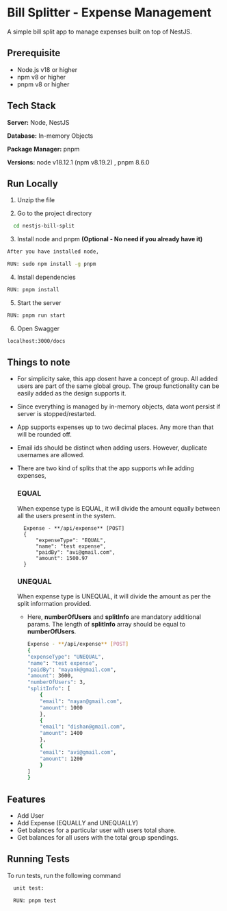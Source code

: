 # Bill Splitter - Expense Management

A simple bill split app to manage expenses built on top of NestJS.

## Prerequisite

- Node.js v18 or higher
- npm v8 or higher
- pnpm v8 or higher

## Tech Stack

**Server:** Node, NestJS 

**Database:** In-memory Objects

**Package Manager:** pnpm

**Versions:** node v18.12.1 (npm v8.19.2) , pnpm 8.6.0

## Run Locally

1) Unzip the file

2) Go to the project directory

```bash
  cd nestjs-bill-split
```

3) Install node and pnpm **(Optional - No need if you already have it)**

```bash
After you have installed node,

RUN: sudo npm install -g pnpm
```

4) Install dependencies

```bash
RUN: pnpm install
```

5) Start the server

```bash
RUN: pnpm run start
```

6) Open Swagger

```bash
localhost:3000/docs
```

## Things to note

- For simplicity sake, this app dosent have a concept of group. All added users are part of the same global group. The group functionality can be easily added as the design supports it.

- Since everything is managed by in-memory objects, data wont persist if server is stopped/restarted.

- App supports expenses up to two decimal places. Any more than that will be rounded off.

- Email ids should be distinct when adding users. However, duplicate usernames are allowed.

- There are two kind of splits that the app supports while adding expenses, 
   
    ### EQUAL

    When expense type is EQUAL, it will divide the amount equally between all the users present in the system. 

        Expense - **/api/expense** [POST]
        {
            "expenseType": "EQUAL",
            "name": "test expense",
            "paidBy": "avi@gmail.com",
            "amount": 1500.97
        }


    ### UNEQUAL

    When expense type is UNEQUAL, it will divide the amount as per the split information provided. 

    - Here, **numberOfUsers** and **splitInfo** are mandatory additional params. The length of **splitInfo** array should be equal to **numberOfUsers**.
            
        ```bash
        Expense - **/api/expense** [POST]
        {
        "expenseType": "UNEQUAL",
        "name": "test expense",
        "paidBy": "mayank@gmail.com",
        "amount": 3600,
        "numberOfUsers": 3,
        "splitInfo": [
            {
            "email": "nayan@gmail.com",
            "amount": 1000
            },
            {
            "email": "dishan@gmail.com",
            "amount": 1400
            },
            {
            "email": "avi@gmail.com",
            "amount": 1200
            }
        ]
        }


## Features

- Add User
- Add Expense (EQUALLY and UNEQUALLY)
- Get balances for a particular user with users total share.
- Get balances for all users with the total group spendings.

## Running Tests
To run tests, run the following command

```bash
  unit test:

  RUN: pnpm test
```